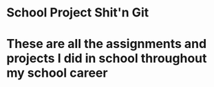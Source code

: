 # School Project Shit'n Git
# These are all the assignments and projects I did in school throughout my school career